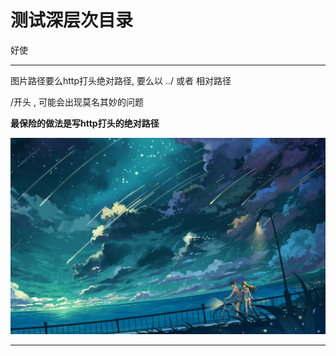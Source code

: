 

# 测试深层次目录

好使

---

图片路径要么http打头绝对路径, 要么以  ../ 或者 相对路径

 /开头 , 可能会出现莫名其妙的问题
 
 **最保险的做法是写http打头的绝对路径**

![timg.jpg](../../images/timg.jpg)

---